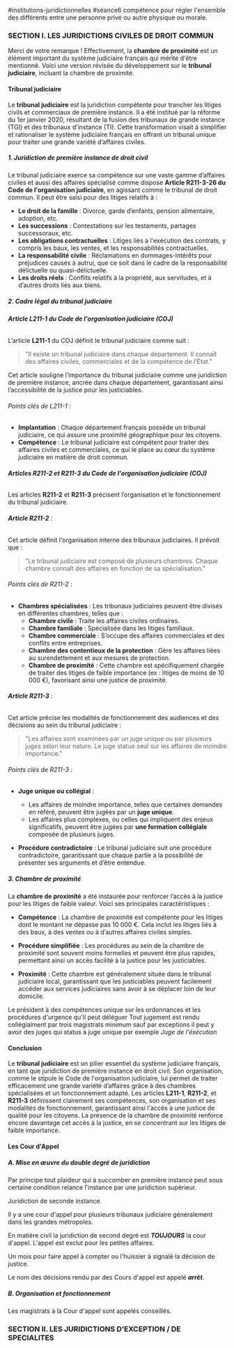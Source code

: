 #institutions-juridictionnelles #séance6 
compétence pour régler l'ensemble des différents entre une personne privé ou autre physique ou morale.

### SECTION I. LES JURIDICTIONS CIVILES DE DROIT COMMUN
Merci de votre remarque ! Effectivement, la **chambre de proximité** est un élément important du système judiciaire français qui mérite d'être mentionné. Voici une version révisée du développement sur le **tribunal judiciaire**, incluant la chambre de proximité.

#### Tribunal judiciaire

Le **tribunal judiciaire** est la juridiction compétente pour trancher les litiges civils et commerciaux de première instance. Il a été institué par la réforme du 1er janvier 2020, résultant de la fusion des tribunaux de grande instance (TGI) et des tribunaux d’instance (TI). Cette transformation visait à simplifier et rationaliser le système judiciaire français en offrant un tribunal unique pour traiter une grande variété d’affaires civiles.

##### 1. **Juridiction de première instance de droit civil**

Le tribunal judiciaire exerce sa compétence sur une vaste gamme d’affaires civiles et aussi des affaires spécialisé comme dispose **Article R211-3-26 du Code de l'organisation judiciaire**, en agissant comme le tribunal de droit commun. Il peut être saisi pour des litiges relatifs à :

- **Le droit de la famille** : Divorce, garde d’enfants, pension alimentaire, adoption, etc.
- **Les successions** : Contestations sur les testaments, partages successoraux, etc.
- **Les obligations contractuelles** : Litiges liés à l'exécution des contrats, y compris les baux, les ventes, et les responsabilités contractuelles.
- **La responsabilité civile** : Réclamations en dommages-intérêts pour préjudices causés à autrui, que ce soit dans le cadre de la responsabilité délictuelle ou quasi-délictuelle.
- **Les droits réels** : Conflits relatifs à la propriété, aux servitudes, et à d’autres droits liés aux biens.

##### 2. **Cadre légal du tribunal judiciaire**

###### **Article L211-1 du Code de l'organisation judiciaire (COJ)**

L’article **L211-1** du COJ définit le tribunal judiciaire comme suit :

> "Il existe un tribunal judiciaire dans chaque département. Il connaît des affaires civiles, commerciales et de la compétence de l'État."

Cet article souligne l’importance du tribunal judiciaire comme une juridiction de première instance, ancrée dans chaque département, garantissant ainsi l’accessibilité de la justice pour les justiciables.

###### Points clés de L211-1 :
- **Implantation** : Chaque département français possède un tribunal judiciaire, ce qui assure une proximité géographique pour les citoyens.
- **Compétence** : Le tribunal judiciaire est compétent pour traiter des affaires civiles et commerciales, ce qui le place au cœur du système judiciaire en matière de droit commun.

###### **Articles R211-2 et R211-3 du Code de l'organisation judiciaire (COJ)**

Les articles **R211-2** et **R211-3** précisent l’organisation et le fonctionnement du tribunal judiciaire.

###### **Article R211-2** :
Cet article définit l'organisation interne des tribunaux judiciaires. Il prévoit que :

> "Le tribunal judiciaire est composé de plusieurs chambres. Chaque chambre connaît des affaires en fonction de sa spécialisation."

###### Points clés de R211-2 :
- **Chambres spécialisées** : Les tribunaux judiciaires peuvent être divisés en différentes chambres, telles que :
  - **Chambre civile** : Traite les affaires civiles ordinaires.
  - **Chambre familiale** : Spécialisée dans les litiges familiaux.
  - **Chambre commerciale** : S’occupe des affaires commerciales et des conflits entre entreprises.
  - **Chambre des contentieux de la protection** : Gère les affaires liées au surendettement et aux mesures de protection.
  - **Chambre de proximité** : Cette chambre est spécifiquement chargée de traiter des litiges de faible importance (ex : litiges de moins de 10 000 €), favorisant ainsi une justice de proximité.

###### **Article R211-3** :
Cet article précise les modalités de fonctionnement des audiences et des décisions au sein du tribunal judiciaire :

> "Les affaires sont examinées par un juge unique ou par plusieurs juges selon leur nature. Le juge statue seul sur les affaires de moindre importance."

###### Points clés de R211-3 :
- **Juge unique ou collégial** : 
  - Les affaires de moindre importance, telles que certaines demandes en référé, peuvent être jugées par un **juge unique**.
  - Les affaires plus complexes, ou celles qui impliquent des enjeux significatifs, peuvent être jugées par **une formation collégiale** composée de plusieurs juges.

- **Procédure contradictoire** : Le tribunal judiciaire suit une procédure contradictoire, garantissant que chaque partie a la possibilité de présenter ses arguments et d’être entendue.

##### 3. **Chambre de proximité**

La **chambre de proximité** a été instaurée pour renforcer l’accès à la justice pour les litiges de faible valeur. Voici ses principales caractéristiques :

- **Compétence** : La chambre de proximité est compétente pour les litiges dont le montant ne dépasse pas 10 000 €. Cela inclut les litiges liés à des baux, à des ventes ou à d’autres affaires civiles simples.
  
- **Procédure simplifiée** : Les procédures au sein de la chambre de proximité sont souvent moins formelles et peuvent être plus rapides, permettant ainsi un accès facilité à la justice pour les justiciables.

- **Proximité** : Cette chambre est généralement située dans le tribunal judiciaire local, garantissant que les justiciables peuvent facilement accéder aux services judiciaires sans avoir à se déplacer loin de leur domicile.

Le président à des compétences unique sur les ordonnances et les procédures d'urgence qu'il peut déléguer
Tout jugement est rendu collégialment par trois magistrats minimum sauf par exceptions il peut  y avoir des juges qui status à juge unique par exemple *Juge de l'éxécution*
#### Conclusion

Le **tribunal judiciaire** est un pilier essentiel du système judiciaire français, en tant que juridiction de première instance en droit civil. Son organisation, comme le stipule le Code de l'organisation judiciaire, lui permet de traiter efficacement une grande variété d’affaires grâce à des chambres spécialisées et un fonctionnement adapté. Les articles **L211-1**, **R211-2**, et **R211-3** définissent clairement ses compétences, son organisation et ses modalités de fonctionnement, garantissant ainsi l'accès à une justice de qualité pour les citoyens. La présence de la chambre de proximité renforce encore davantage cet accès à la justice, en se concentrant sur les litiges de faible importance.

#### Les Cour d'Appel


##### A. Mise en œuvre du double degré de juridiction

Par principe tout plaideur qui à succomber en première instance peut sous certaine condition relance l'instance par une juridiction supèrieur.

Juridiction de seconde instance.

Il y a une cour d'appel pour plusieurs tribunaux judiciaire généralement dans les grandes métropoles.

En matière civil la juridiction de second degré est ***TOUJOURS*** la cour d'appel. L'appel est exclut pour les petites affaires.

Un mois pour faire appel à compter ou l'huissier à signalé la décision de justice.

Le nom des décisions rendu par des Cours d'appel est appelé ***arrèt***.

##### B. **Organisation et fonctionnement**
Les magistrats à la Cour d'appel sont appelés conseillés.


### SECTION II. LES JURIDICTIONS D’EXCEPTION / DE SPECIALITES

